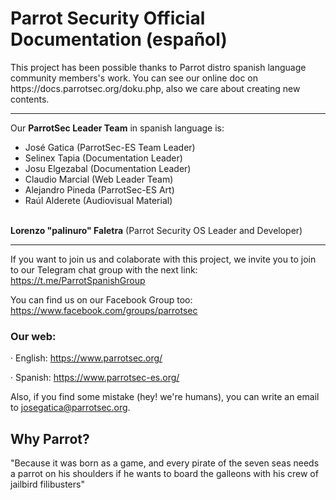 <h1>Parrot Security Official Documentation (español)</h1>
This project has been possible thanks to Parrot distro spanish language community members's work.
You can see our online doc on https://docs.parrotsec.org/doku.php, also we care about creating new contents.

<hr>

Our <b>ParrotSec Leader Team</b>  in spanish language is:
- José Gatica (ParrotSec-ES Team Leader)
- Selinex Tapia (Documentation Leader)
- Josu Elgezabal (Documentation Leader)
- Claudio Marcial (Web Leader Team)
- Alejandro Pineda (ParrotSec-ES Art)
- Raúl Alderete (Audiovisual Material)
<br>
<b>Lorenzo "palinuro" Faletra</b> (Parrot Security OS Leader and Developer)

<hr>

If you want to join us and colaborate with this project, we invite you to join to our Telegram chat group with the next link: https://t.me/ParrotSpanishGroup

You can find us on our Facebook Group too: https://www.facebook.com/groups/parrotsec

<h3>Our web:</h3>

· English: https://www.parrotsec.org/

· Spanish: https://www.parrotsec-es.org/

Also, if you find some mistake (hey! we're humans), you can write an email to josegatica@parrotsec.org.

<h2>Why Parrot?</h2>

"Because it was born as a game, and every pirate of the seven seas needs a parrot on his shoulders if he wants to board the galleons with his crew of jailbird filibusters"
